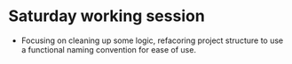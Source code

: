 # Saturday working session

- Focusing on cleaning up some logic, refacoring project structure to use a functional naming convention for ease of use.
